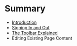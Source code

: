 # Summary

* [Introduction](README.md)
* [Signing In and Out](signing-in-and-out.md)
* [The Toolbar Explained](the-toolbar-explained.md)
* Editing Existing Page Content

